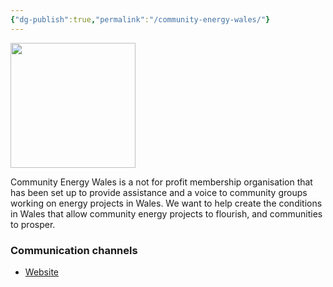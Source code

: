 ```yaml
---
{"dg-publish":true,"permalink":"/community-energy-wales/"}
---
```



<img src="https://climate.cymru/wp-content/uploads/2021/03/Community-Energy-Wales.jpg" height="200">

Community Energy Wales is a not for profit membership organisation that has been set up to provide assistance and a voice to community groups working on energy projects in Wales. We want to help create the conditions in Wales that allow community energy projects to flourish, and communities to prosper.

### Communication channels
- [Website](http://www.communityenergywales.org.uk/)